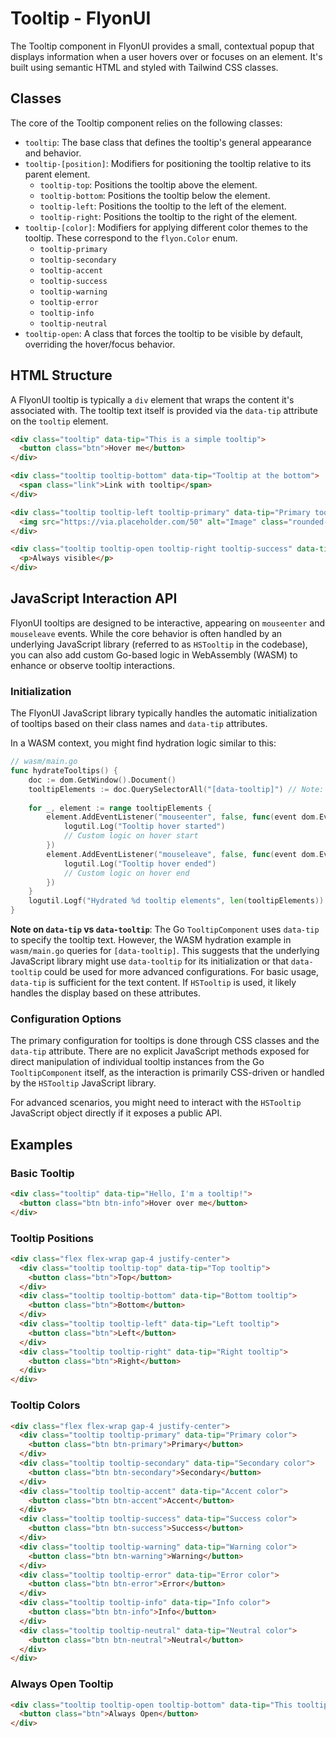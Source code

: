 # Tooltip - FlyonUI

The Tooltip component in FlyonUI provides a small, contextual popup that displays information when a user hovers over or focuses on an element. It's built using semantic HTML and styled with Tailwind CSS classes.

## Classes

The core of the Tooltip component relies on the following classes:

*   `tooltip`: The base class that defines the tooltip's general appearance and behavior.
*   `tooltip-[position]`: Modifiers for positioning the tooltip relative to its parent element.
    *   `tooltip-top`: Positions the tooltip above the element.
    *   `tooltip-bottom`: Positions the tooltip below the element.
    *   `tooltip-left`: Positions the tooltip to the left of the element.
    *   `tooltip-right`: Positions the tooltip to the right of the element.
*   `tooltip-[color]`: Modifiers for applying different color themes to the tooltip. These correspond to the `flyon.Color` enum.
    *   `tooltip-primary`
    *   `tooltip-secondary`
    *   `tooltip-accent`
    *   `tooltip-success`
    *   `tooltip-warning`
    *   `tooltip-error`
    *   `tooltip-info`
    *   `tooltip-neutral`
*   `tooltip-open`: A class that forces the tooltip to be visible by default, overriding the hover/focus behavior.

## HTML Structure

A FlyonUI tooltip is typically a `div` element that wraps the content it's associated with. The tooltip text itself is provided via the `data-tip` attribute on the `tooltip` element.

```html
<div class="tooltip" data-tip="This is a simple tooltip">
  <button class="btn">Hover me</button>
</div>

<div class="tooltip tooltip-bottom" data-tip="Tooltip at the bottom">
  <span class="link">Link with tooltip</span>
</div>

<div class="tooltip tooltip-left tooltip-primary" data-tip="Primary tooltip on the left">
  <img src="https://via.placeholder.com/50" alt="Image" class="rounded-full">
</div>

<div class="tooltip tooltip-open tooltip-right tooltip-success" data-tip="Always open success tooltip">
  <p>Always visible</p>
</div>
```

## JavaScript Interaction API

FlyonUI tooltips are designed to be interactive, appearing on `mouseenter` and `mouseleave` events. While the core behavior is often handled by an underlying JavaScript library (referred to as `HSTooltip` in the codebase), you can also add custom Go-based logic in WebAssembly (WASM) to enhance or observe tooltip interactions.

### Initialization

The FlyonUI JavaScript library typically handles the automatic initialization of tooltips based on their class names and `data-tip` attributes.

In a WASM context, you might find hydration logic similar to this:

```go
// wasm/main.go
func hydrateTooltips() {
	doc := dom.GetWindow().Document()
	tooltipElements := doc.QuerySelectorAll("[data-tooltip]") // Note: The Go component uses data-tip, but JS might use data-tooltip
	
	for _, element := range tooltipElements {
		element.AddEventListener("mouseenter", false, func(event dom.Event) {
			logutil.Log("Tooltip hover started")
			// Custom logic on hover start
		})
		element.AddEventListener("mouseleave", false, func(event dom.Event) {
			logutil.Log("Tooltip hover ended")
			// Custom logic on hover end
		})
	}
	logutil.Logf("Hydrated %d tooltip elements", len(tooltipElements))
}
```

**Note on `data-tip` vs `data-tooltip`**: The Go `TooltipComponent` uses `data-tip` to specify the tooltip text. However, the WASM hydration example in `wasm/main.go` queries for `[data-tooltip]`. This suggests that the underlying JavaScript library might use `data-tooltip` for its initialization or that `data-tooltip` could be used for more advanced configurations. For basic usage, `data-tip` is sufficient for the text content. If `HSTooltip` is used, it likely handles the display based on these attributes.

### Configuration Options

The primary configuration for tooltips is done through CSS classes and the `data-tip` attribute. There are no explicit JavaScript methods exposed for direct manipulation of individual tooltip instances from the Go `TooltipComponent` itself, as the interaction is primarily CSS-driven or handled by the `HSTooltip` JavaScript library.

For advanced scenarios, you might need to interact with the `HSTooltip` JavaScript object directly if it exposes a public API.

## Examples

### Basic Tooltip

```html
<div class="tooltip" data-tip="Hello, I'm a tooltip!">
  <button class="btn btn-info">Hover over me</button>
</div>
```

### Tooltip Positions

```html
<div class="flex flex-wrap gap-4 justify-center">
  <div class="tooltip tooltip-top" data-tip="Top tooltip">
    <button class="btn">Top</button>
  </div>
  <div class="tooltip tooltip-bottom" data-tip="Bottom tooltip">
    <button class="btn">Bottom</button>
  </div>
  <div class="tooltip tooltip-left" data-tip="Left tooltip">
    <button class="btn">Left</button>
  </div>
  <div class="tooltip tooltip-right" data-tip="Right tooltip">
    <button class="btn">Right</button>
  </div>
</div>
```

### Tooltip Colors

```html
<div class="flex flex-wrap gap-4 justify-center">
  <div class="tooltip tooltip-primary" data-tip="Primary color">
    <button class="btn btn-primary">Primary</button>
  </div>
  <div class="tooltip tooltip-secondary" data-tip="Secondary color">
    <button class="btn btn-secondary">Secondary</button>
  </div>
  <div class="tooltip tooltip-accent" data-tip="Accent color">
    <button class="btn btn-accent">Accent</button>
  </div>
  <div class="tooltip tooltip-success" data-tip="Success color">
    <button class="btn btn-success">Success</button>
  </div>
  <div class="tooltip tooltip-warning" data-tip="Warning color">
    <button class="btn btn-warning">Warning</button>
  </div>
  <div class="tooltip tooltip-error" data-tip="Error color">
    <button class="btn btn-error">Error</button>
  </div>
  <div class="tooltip tooltip-info" data-tip="Info color">
    <button class="btn btn-info">Info</button>
  </div>
  <div class="tooltip tooltip-neutral" data-tip="Neutral color">
    <button class="btn btn-neutral">Neutral</button>
  </div>
</div>
```

### Always Open Tooltip

```html
<div class="tooltip tooltip-open tooltip-bottom" data-tip="This tooltip is always open">
  <button class="btn">Always Open</button>
</div>